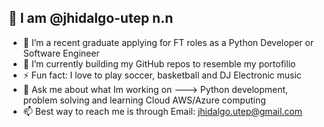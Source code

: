 
## 👋 I am @jhidalgo-utep n.n

- 👀 I’m a recent graduate applying for FT roles as a Python Developer or Software Engineer
- 🔭 I’m currently building my GitHub repos to resemble my portofilio
- ⚡ Fun fact: I love to play soccer, basketball and DJ Electronic music
- 💬 Ask me about what Im working on ---> Python development, problem solving and learning Cloud AWS/Azure computing
- 📫 Best way to reach me is through Email: jhidalgo.utep@gmail.com

